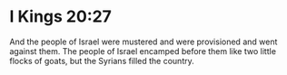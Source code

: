 # I Kings 20:27

And the people of Israel were mustered and were provisioned and went against them. The people of Israel encamped before them like two little flocks of goats, but the Syrians filled the country.
